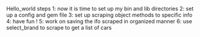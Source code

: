 Hello_world 
steps 
1: now it is time to set up my bin and lib directories
2: set up a  config and gem file 
3: set up scraping object methods to  specific info 
4: have fun !
5: work on saving the ifo scraped in organized manner
6: use select_brand to scrape to get a list of cars
